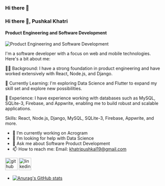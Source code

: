 ### Hi there 👋

### Hi there 👋, Pushkal Khatri
#### Product Engineering and Software Development
![Product Engineering and Software Development](https://media.licdn.com/dms/image/D4D16AQFSUowGQYywxA/profile-displaybackgroundimage-shrink_350_1400/0/1714399119373?e=1720051200&v=beta&t=AlF_D8HWSHthqdtN6AE3xDQ-_ratK4JvV4g_N4CJO-M)

I'm a software developer with a focus on web and mobile technologies. Here's a bit about me:

👨‍💻 Background: I have a strong foundation in product engineering and have worked extensively with React, Node.js, and Django.

🌱 Currently Learning: I'm exploring Data Science and Flutter to expand my skill set and explore new possibilities.

💼 Experience: I have experience working with databases such as MySQL, SQLite-3, Firebase, and Appwrite, enabling me to build robust and scalable applications.

Skills: React, Node.js, Django, MySQL, SQLite-3, Firebase, Appwrite, and more.

- 🔭 I’m currently working on Acrogram 
- 🤔 I’m looking for help with Data Science 
- 💬 Ask me about Software Product Development 
- 📫 How to reach me: Email: khatripushkal19@gmail.com 


[<img src='https://cdn.jsdelivr.net/npm/simple-icons@3.0.1/icons/github.svg' alt='github' height='40'>](https://github.com/pkgalaxy19)  [<img src='https://cdn.jsdelivr.net/npm/simple-icons@3.0.1/icons/linkedin.svg' alt='linkedin' height='40'>](https://www.linkedin.com/in/pushkal-khatri-22b98b1bb/) 


- [![Anurag's GitHub stats](https://github-readme-stats.vercel.app/api?username=pkgalaxy19)](https://github.com/anuraghazra/github-readme-stats)
